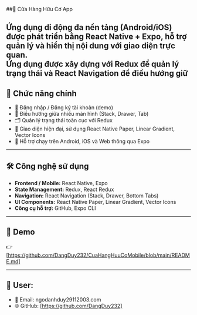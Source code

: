 ##🥦 Cửa Hàng Hữu Cơ App

Ứng dụng di động đa nền tảng (Android/iOS) được phát triển bằng **React Native + Expo**, hỗ trợ quản lý và hiển thị nội dung với giao diện trực quan.  
Ứng dụng được xây dựng với **Redux** để quản lý trạng thái và **React Navigation** để điều hướng giữ
---

## 🚀 Chức năng chính
- 🔑 Đăng nhập / Đăng ký tài khoản (demo)  
- 📂 Điều hướng giữa nhiều màn hình (Stack, Drawer, Tab)  
- 🗂️ Quản lý trạng thái toàn cục với Redux  
- 🎨 Giao diện hiện đại, sử dụng React Native Paper, Linear Gradient, Vector Icons  
- 📱 Hỗ trợ chạy trên Android, iOS và Web thông qua Expo  

---

## 🛠️ Công nghệ sử dụng
- **Frontend / Mobile:** React Native, Expo  
- **State Management:** Redux, React Redux  
- **Navigation:** React Navigation (Stack, Drawer, Bottom Tabs)  
- **UI Components:** React Native Paper, Linear Gradient, Vector Icons  
- **Công cụ hỗ trợ:** GitHub, Expo CLI  

---

## 📸 Demo
👉 [https://github.com/DangDuy232/CuaHangHuuCoMobile/blob/main/README.md]

---

## 👤 User:
- 📧 Email: ngodanhduy29112003.com  
- 🌐 GitHub: [https://github.com/DangDuy232]

